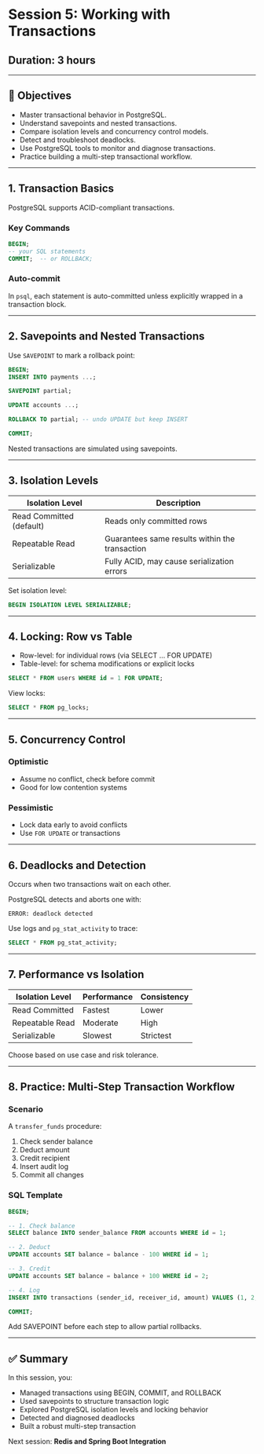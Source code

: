 # Session 5: Working with Transactions

## Duration: 3 hours

---

## 🧠 Objectives

- Master transactional behavior in PostgreSQL.
- Understand savepoints and nested transactions.
- Compare isolation levels and concurrency control models.
- Detect and troubleshoot deadlocks.
- Use PostgreSQL tools to monitor and diagnose transactions.
- Practice building a multi-step transactional workflow.

---

## 1. Transaction Basics

PostgreSQL supports ACID-compliant transactions.

### Key Commands

```sql
BEGIN;
-- your SQL statements
COMMIT;  -- or ROLLBACK;
```

### Auto-commit

In `psql`, each statement is auto-committed unless explicitly wrapped in a transaction block.

---

## 2. Savepoints and Nested Transactions

Use `SAVEPOINT` to mark a rollback point:

```sql
BEGIN;
INSERT INTO payments ...;

SAVEPOINT partial;

UPDATE accounts ...;

ROLLBACK TO partial; -- undo UPDATE but keep INSERT

COMMIT;
```

Nested transactions are simulated using savepoints.

---

## 3. Isolation Levels

| Isolation Level       | Description                                   |
|------------------------|-----------------------------------------------|
| Read Committed (default) | Reads only committed rows                   |
| Repeatable Read       | Guarantees same results within the transaction |
| Serializable          | Fully ACID, may cause serialization errors     |

Set isolation level:

```sql
BEGIN ISOLATION LEVEL SERIALIZABLE;
```

---

## 4. Locking: Row vs Table

- Row-level: for individual rows (via SELECT ... FOR UPDATE)
- Table-level: for schema modifications or explicit locks

```sql
SELECT * FROM users WHERE id = 1 FOR UPDATE;
```

View locks:

```sql
SELECT * FROM pg_locks;
```

---

## 5. Concurrency Control

### Optimistic

- Assume no conflict, check before commit
- Good for low contention systems

### Pessimistic

- Lock data early to avoid conflicts
- Use `FOR UPDATE` or transactions

---

## 6. Deadlocks and Detection

Occurs when two transactions wait on each other.

PostgreSQL detects and aborts one with:

```
ERROR: deadlock detected
```

Use logs and `pg_stat_activity` to trace:

```sql
SELECT * FROM pg_stat_activity;
```

---

## 7. Performance vs Isolation

| Isolation Level  | Performance | Consistency |
|------------------|-------------|-------------|
| Read Committed   | Fastest     | Lower       |
| Repeatable Read  | Moderate    | High        |
| Serializable     | Slowest     | Strictest   |

Choose based on use case and risk tolerance.

---

## 8. Practice: Multi-Step Transaction Workflow

### Scenario

A `transfer_funds` procedure:

1. Check sender balance
2. Deduct amount
3. Credit recipient
4. Insert audit log
5. Commit all changes

### SQL Template

```sql
BEGIN;

-- 1. Check balance
SELECT balance INTO sender_balance FROM accounts WHERE id = 1;

-- 2. Deduct
UPDATE accounts SET balance = balance - 100 WHERE id = 1;

-- 3. Credit
UPDATE accounts SET balance = balance + 100 WHERE id = 2;

-- 4. Log
INSERT INTO transactions (sender_id, receiver_id, amount) VALUES (1, 2, 100);

COMMIT;
```

Add SAVEPOINT before each step to allow partial rollbacks.

---

## ✅ Summary

In this session, you:

- Managed transactions using BEGIN, COMMIT, and ROLLBACK
- Used savepoints to structure transaction logic
- Explored PostgreSQL isolation levels and locking behavior
- Detected and diagnosed deadlocks
- Built a robust multi-step transaction

Next session: **Redis and Spring Boot Integration**
